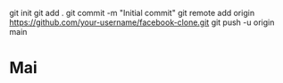 git init
git add .
git commit -m "Initial commit"
git remote add origin https://github.com/your-username/facebook-clone.git
git push -u origin main
# Mai
